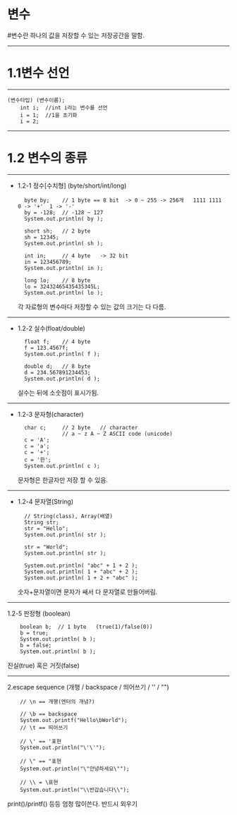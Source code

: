 변수
===================================================================================
#변수란 하나의 값을 저장할 수 있는 저장공간을 말함.

-------------------------- 
# 1.1변수 선언
----------------------
		
    (변수타입) (변수이름);
		int i;	//int i라는 변수를 선언
		i = 1;  //1을 초기화
		i = 2;


-----------------------    
# 1.2 변수의 종류
----------------------
* 1.2-1 정수[수치형] (byte/short/int/long)

		byte by;	// 1 byte == 8 bit	-> 0 ~ 255 -> 256개   1111 1111  0 -> '+'  1 -> '-'
		by = -128;	// -128 ~ 127
		System.out.println( by );
		
		short sh;	// 2 byte
		sh = 12345;
		System.out.println( sh );
		
		int in;		// 4 byte	-> 32 bit
		in = 123456789;
		System.out.println( in );		
		
		long lo;	// 8 byte
		lo = 32432465435435345L;
		System.out.println( lo );
    
    각 자료형의 변수마다 저장할 수 있는 값의 크기는 다 다름.
    
  
---------------------------------------
* 1.2-2 실수(float/double)
		
  
		float f;	// 4 byte
		f = 123.4567f;
		System.out.println( f );
		
		double d;	// 8 byte
		d = 234.567891234453;
		System.out.println( d );
    
    실수는 뒤에 소숫점이 표시가됨.

---------------------------------------
* 1.2-3 문자형(character)

		char c;		// 2 byte 	// character
					// a ~ z A ~ Z ASCII code (unicode)
		c = 'A';
		c = 'a';
		c = '+';
		c = '한';
		System.out.println( c );
    
    문자형은 한글자만 저장 할 수 있음.
    
----------------------------------------
* 1.2-4 문자열(String)


		// String(class), Array(배열)
		String str;
		str = "Hello";
		System.out.println( str );
		
		str = "World";
		System.out.println( str );
		
		System.out.println( "abc" + 1 + 2 );
		System.out.println( 1 + "abc" + 2 );
		System.out.println( 1 + 2 + "abc" );
    
    
   
    숫자+문자열이면 문자가 쌔서 다 문자열로 만들어버림.

--------------------------------------

1.2-5 판정형 (boolean) 	

		boolean b;	// 1 byte	(true(1)/false(0))		
		b = true; 
		System.out.println( b );
		b = false;
		System.out.println( b );
    
    
 진실(true) 혹은 거짓(false) 
    
--------------------------------------    
		
2.escape sequence (개행 / backspace / 띄어쓰기 / '' / "")


		// \n == 개행(엔터의 개념?)

		// \b == backspace
		System.out.printf("Hello\bWorld");
		// \t == 띄어쓰기
		
		// \' == '표현
		System.out.println("\'\'");
		
		// \" == "표현
		System.out.println("\"안녕하세요\"");
		
		// \\ = \표현
		System.out.println("\\반갑습니다\\");
    
  print()/printf() 등등 엄청 많이쓴다. 반드시 외우기
	
